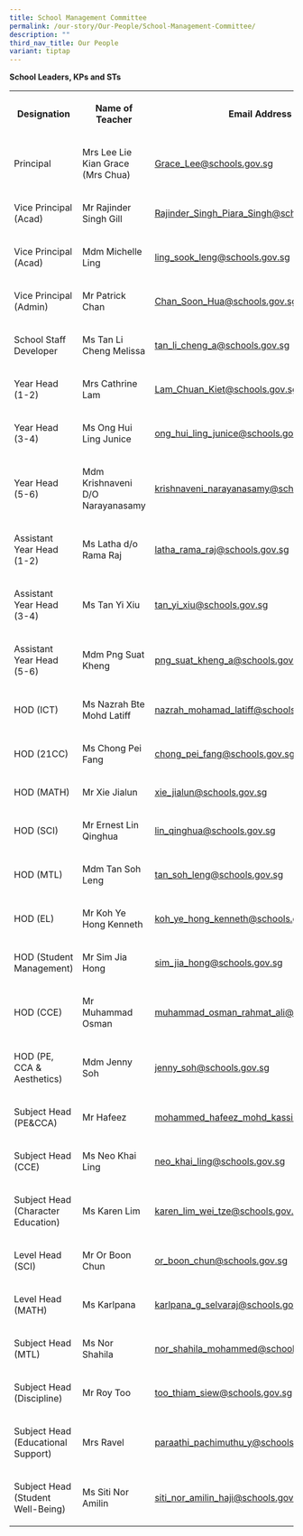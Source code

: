 ```yaml
---
title: School Management Committee
permalink: /our-story/Our-People/School-Management-Committee/
description: ""
third_nav_title: Our People
variant: tiptap
---
```

<p><strong>School Leaders, KPs and STs</strong>
</p>
<table style="minWidth: 75px">
<colgroup>
<col>
<col>
<col>
</colgroup>
<tbody>
<tr>
<th rowspan="1" colspan="1">
<p>Designation</p>
</th>
<th rowspan="1" colspan="1">
<p>Name of Teacher</p>
</th>
<th rowspan="1" colspan="1">
<p>Email Address</p>
</th>
</tr>
<tr>
<td rowspan="1" colspan="1">
<p>Principal</p>
</td>
<td rowspan="1" colspan="1">
<p>Mrs Lee Lie Kian Grace (Mrs Chua)</p>
</td>
<td rowspan="1" colspan="1">
<p><a href="mailto:Grace_Lee@schools.gov.sg" rel="noopener noreferrer nofollow" target="_blank">Grace_Lee@schools.gov.sg</a>
<br>
</p>
</td>
</tr>
<tr>
<td rowspan="1" colspan="1">
<p>Vice Principal (Acad)</p>
</td>
<td rowspan="1" colspan="1">
<p>Mr Rajinder Singh Gill</p>
</td>
<td rowspan="1" colspan="1">
<p><a href="mailto:Rajinder_Singh_Piara_Singh@schools.gov.sg" rel="noopener noreferrer nofollow" target="_blank">Rajinder_Singh_Piara_Singh@schools.gov.sg</a>
<br>
</p>
</td>
</tr>
<tr>
<td rowspan="1" colspan="1">
<p>Vice Principal (Acad)</p>
</td>
<td rowspan="1" colspan="1">
<p>Mdm Michelle Ling</p>
</td>
<td rowspan="1" colspan="1">
<p><a href="mailto:ling_sook_leng@schools.gov.sg" rel="noopener noreferrer nofollow" target="_blank">ling_sook_leng@schools.gov.sg</a>
<br>
</p>
</td>
</tr>
<tr>
<td rowspan="1" colspan="1">
<p>Vice Principal (Admin)</p>
</td>
<td rowspan="1" colspan="1">
<p>Mr Patrick Chan</p>
</td>
<td rowspan="1" colspan="1">
<p><a href="mailto:Chan_Soon_Hua@schools.gov.sg" rel="noopener noreferrer nofollow" target="_blank">Chan_Soon_Hua@schools.gov.sg</a>
</p>
</td>
</tr>
<tr>
<td rowspan="1" colspan="1">
<p>School Staff Developer</p>
</td>
<td rowspan="1" colspan="1">
<p>Ms Tan Li Cheng Melissa</p>
</td>
<td rowspan="1" colspan="1">
<p><a href="mailto:tan_li_cheng_a@schools.gov.sg" rel="noopener noreferrer nofollow" target="_blank">tan_li_cheng_a@schools.gov.sg</a>
</p>
</td>
</tr>
<tr>
<td rowspan="1" colspan="1">
<p>Year Head (1-2)</p>
</td>
<td rowspan="1" colspan="1">
<p>Mrs Cathrine Lam</p>
</td>
<td rowspan="1" colspan="1">
<p><a href="mailto:Lam_Chuan_Kiet@schools.gov.sg" rel="noopener noreferrer nofollow" target="_blank">Lam_Chuan_Kiet@schools.gov.sg</a>
</p>
<p></p>
</td>
</tr>
<tr>
<td rowspan="1" colspan="1">
<p>Year Head (3-4)</p>
</td>
<td rowspan="1" colspan="1">
<p>Ms Ong Hui Ling Junice</p>
</td>
<td rowspan="1" colspan="1">
<p><a href="mailto:ong_hui_ling_junice@schools.gov.sg" rel="noopener noreferrer nofollow" target="_blank">ong_hui_ling_junice@schools.gov.sg</a>
</p>
<p></p>
</td>
</tr>
<tr>
<td rowspan="1" colspan="1">
<p>Year Head (5-6)</p>
</td>
<td rowspan="1" colspan="1">
<p>Mdm Krishnaveni D/O Narayanasamy</p>
</td>
<td rowspan="1" colspan="1">
<p><a href="mailto:krishnaveni_narayanasamy@schools.gov.sg" rel="noopener noreferrer nofollow" target="_blank">krishnaveni_narayanasamy@schools.gov.sg</a> 
</p>
</td>
</tr>
<tr>
<td rowspan="1" colspan="1">
<p>Assistant Year Head (1-2)</p>
</td>
<td rowspan="1" colspan="1">
<p>Ms Latha d/o Rama Raj</p>
</td>
<td rowspan="1" colspan="1">
<p><a href="mailto:latha_rama_raj@schools.gov.sg" rel="noopener noreferrer nofollow" target="_blank">latha_rama_raj@schools.gov.sg</a>
</p>
<p></p>
</td>
</tr>
<tr>
<td rowspan="1" colspan="1">
<p>Assistant Year Head (3-4)</p>
</td>
<td rowspan="1" colspan="1">
<p>Ms Tan Yi Xiu</p>
</td>
<td rowspan="1" colspan="1">
<p><a href="mailto:tan_yi_xiu@schools.gov.sg" rel="noopener noreferrer nofollow" target="_blank">tan_yi_xiu@schools.gov.sg</a>
</p>
<p></p>
</td>
</tr>
<tr>
<td rowspan="1" colspan="1">
<p>Assistant Year Head (5-6)</p>
</td>
<td rowspan="1" colspan="1">
<p>Mdm Png Suat Kheng</p>
</td>
<td rowspan="1" colspan="1">
<p><a href="mailto:png_suat_kheng_a@schools.gov.sg" rel="noopener noreferrer nofollow" target="_blank">png_suat_kheng_a@schools.gov.sg</a>
</p>
<p></p>
</td>
</tr>
<tr>
<td rowspan="1" colspan="1">
<p>HOD (ICT)</p>
</td>
<td rowspan="1" colspan="1">
<p>Ms Nazrah Bte Mohd Latiff</p>
</td>
<td rowspan="1" colspan="1">
<p><a href="mailto:nazrah_mohamad_latiff@schools.gov.sg" rel="noopener noreferrer nofollow" target="_blank">nazrah_mohamad_latiff@schools.gov.sg</a>
</p>
<p></p>
</td>
</tr>
<tr>
<td rowspan="1" colspan="1">
<p>HOD (21CC)</p>
</td>
<td rowspan="1" colspan="1">
<p>Ms Chong Pei Fang</p>
</td>
<td rowspan="1" colspan="1">
<p><a href="mailto:chong_pei_fang@schools.gov.sg" rel="noopener noreferrer nofollow" target="_blank">chong_pei_fang@schools.gov.sg</a>
</p>
<p></p>
</td>
</tr>
<tr>
<td rowspan="1" colspan="1">
<p>HOD (MATH)</p>
</td>
<td rowspan="1" colspan="1">
<p>Mr Xie Jialun</p>
</td>
<td rowspan="1" colspan="1">
<p><a href="mailto:xie_jialun@schools.gov.sg" rel="noopener noreferrer nofollow" target="_blank">xie_jialun@schools.gov.sg</a>
</p>
<p></p>
</td>
</tr>
<tr>
<td rowspan="1" colspan="1">
<p>HOD (SCI)</p>
</td>
<td rowspan="1" colspan="1">
<p>Mr Ernest Lin Qinghua</p>
</td>
<td rowspan="1" colspan="1">
<p><a href="mailto:lin_qinghua@schools.gov.sg" rel="noopener noreferrer nofollow" target="_blank">lin_qinghua@schools.gov.sg</a>
</p>
<p></p>
</td>
</tr>
<tr>
<td rowspan="1" colspan="1">
<p>HOD (MTL)</p>
</td>
<td rowspan="1" colspan="1">
<p>Mdm Tan Soh Leng</p>
</td>
<td rowspan="1" colspan="1">
<p><a href="mailto:tan_soh_leng@schools.gov.sg" rel="noopener noreferrer nofollow" target="_blank">tan_soh_leng@schools.gov.sg</a>
</p>
<p></p>
</td>
</tr>
<tr>
<td rowspan="1" colspan="1">
<p>HOD (EL)</p>
</td>
<td rowspan="1" colspan="1">
<p>Mr Koh Ye Hong Kenneth</p>
</td>
<td rowspan="1" colspan="1">
<p><a href="mailto:koh_ye_hong_kenneth@schools.gov.sg" rel="noopener noreferrer nofollow" target="_blank">koh_ye_hong_kenneth@schools.gov.sg</a>
</p>
<p></p>
</td>
</tr>
<tr>
<td rowspan="1" colspan="1">
<p>HOD (Student Management)</p>
</td>
<td rowspan="1" colspan="1">
<p>Mr Sim Jia Hong</p>
</td>
<td rowspan="1" colspan="1">
<p><a href="mailto:sim_jia_hong@schools.gov.sg" rel="noopener noreferrer nofollow" target="_blank">sim_jia_hong@schools.gov.sg</a>
</p>
<p></p>
</td>
</tr>
<tr>
<td rowspan="1" colspan="1">
<p>HOD (CCE)</p>
</td>
<td rowspan="1" colspan="1">
<p>Mr Muhammad Osman</p>
</td>
<td rowspan="1" colspan="1">
<p><a href="mailto:muhammad_osman_rahmat_ali@schools.gov.sg" rel="noopener noreferrer nofollow" target="_blank">muhammad_osman_rahmat_ali@schools.gov.sg</a>
</p>
<p></p>
</td>
</tr>
<tr>
<td rowspan="1" colspan="1">
<p>HOD (PE, CCA &amp; Aesthetics)</p>
</td>
<td rowspan="1" colspan="1">
<p>Mdm Jenny Soh</p>
</td>
<td rowspan="1" colspan="1">
<p><a href="mailto:jenny_soh@schools.gov.sg" rel="noopener noreferrer nofollow" target="_blank">jenny_soh@schools.gov.sg</a>
</p>
<p></p>
</td>
</tr>
<tr>
<td rowspan="1" colspan="1">
<p>Subject Head (PE&amp;CCA)</p>
</td>
<td rowspan="1" colspan="1">
<p>Mr Hafeez</p>
</td>
<td rowspan="1" colspan="1">
<p><a href="mailto:mohammed_hafeez_mohd_kassi@schools.gov.sg" rel="noopener noreferrer nofollow" target="_blank">mohammed_hafeez_mohd_kassi@schools.gov.sg</a>
</p>
<p></p>
</td>
</tr>
<tr>
<td rowspan="1" colspan="1">
<p>Subject Head (CCE)</p>
</td>
<td rowspan="1" colspan="1">
<p>Ms Neo Khai Ling</p>
</td>
<td rowspan="1" colspan="1">
<p><a href="mailto:neo_khai_ling@schools.gov.sg" rel="noopener noreferrer nofollow" target="_blank">neo_khai_ling@schools.gov.sg</a>
</p>
<p></p>
</td>
</tr>
<tr>
<td rowspan="1" colspan="1">
<p>Subject Head (Character Education)</p>
</td>
<td rowspan="1" colspan="1">
<p>Ms Karen Lim</p>
</td>
<td rowspan="1" colspan="1">
<p><a href="mailto:karen_lim_wei_tze@schools.gov.sg" rel="noopener noreferrer nofollow" target="_blank">karen_lim_wei_tze@schools.gov.sg</a>
</p>
<p></p>
</td>
</tr>
<tr>
<td rowspan="1" colspan="1">
<p>Level Head (SCI)</p>
</td>
<td rowspan="1" colspan="1">
<p>Mr Or Boon Chun</p>
</td>
<td rowspan="1" colspan="1">
<p><a href="mailto:or_boon_chun@schools.gov.sg" rel="noopener noreferrer nofollow" target="_blank">or_boon_chun@schools.gov.sg</a>
</p>
<p></p>
</td>
</tr>
<tr>
<td rowspan="1" colspan="1">
<p>Level Head (MATH)</p>
</td>
<td rowspan="1" colspan="1">
<p>Ms Karlpana</p>
</td>
<td rowspan="1" colspan="1">
<p><a href="mailto:karlpana_g_selvaraj@schools.gov.sg" rel="noopener noreferrer nofollow" target="_blank">karlpana_g_selvaraj@schools.gov.sg</a>
</p>
<p></p>
</td>
</tr>
<tr>
<td rowspan="1" colspan="1">
<p>Subject Head (MTL)</p>
</td>
<td rowspan="1" colspan="1">
<p>Ms Nor Shahila</p>
</td>
<td rowspan="1" colspan="1">
<p><a href="mailto:nor_shahila_mohammed@schools.gov.sg" rel="noopener noreferrer nofollow" target="_blank">nor_shahila_mohammed@schools.gov.sg</a>
</p>
<p></p>
</td>
</tr>
<tr>
<td rowspan="1" colspan="1">
<p>Subject Head (Discipline)</p>
</td>
<td rowspan="1" colspan="1">
<p>Mr Roy Too</p>
</td>
<td rowspan="1" colspan="1">
<p><a href="mailto:too_thiam_siew@schools.gov.sg" rel="noopener noreferrer nofollow" target="_blank">too_thiam_siew@schools.gov.sg</a>
</p>
<p></p>
</td>
</tr>
<tr>
<td rowspan="1" colspan="1">
<p>Subject Head (Educational Support)</p>
</td>
<td rowspan="1" colspan="1">
<p>Mrs Ravel</p>
</td>
<td rowspan="1" colspan="1">
<p><a href="mailto:paraathi_pachimuthu_y@schools.gov.sg" rel="noopener noreferrer nofollow" target="_blank">paraathi_pachimuthu_y@schools.gov.sg</a>
</p>
<p></p>
</td>
</tr>
<tr>
<td rowspan="1" colspan="1">
<p>Subject Head (Student Well-Being)</p>
</td>
<td rowspan="1" colspan="1">
<p>Ms Siti Nor Amilin</p>
</td>
<td rowspan="1" colspan="1">
<p><a href="mailto:siti_nor_amilin_haji@schools.gov.sg" rel="noopener noreferrer nofollow" target="_blank">siti_nor_amilin_haji@schools.gov.sg</a>
</p>
<p></p>
</td>
</tr>
</tbody>
</table>
<p></p>